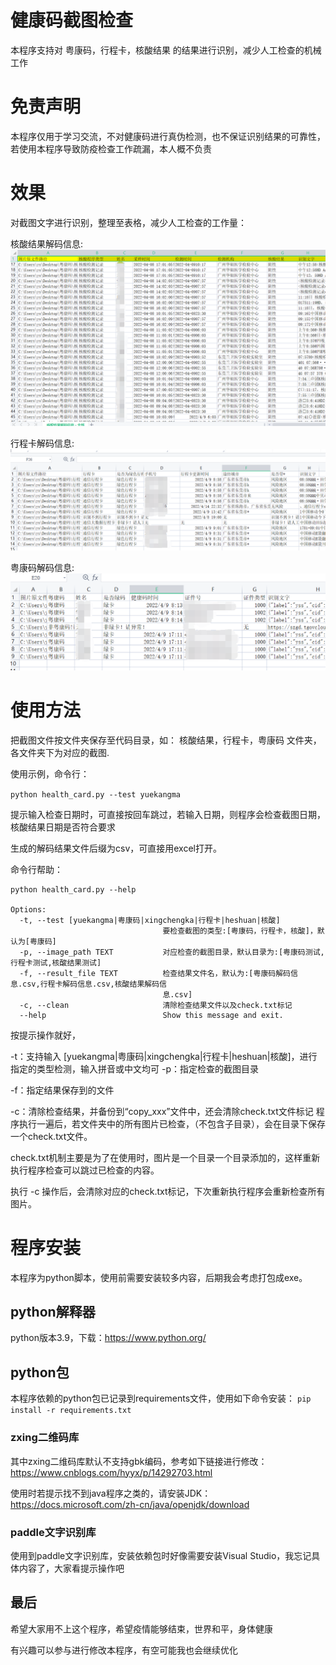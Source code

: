 # 健康码截图检查
本程序支持对 粤康码，行程卡，核酸结果 的结果进行识别，减少人工检查的机械工作

# 免责声明
本程序仅用于学习交流，不对健康码进行真伪检测，也不保证识别结果的可靠性，
若使用本程序导致防疫检查工作疏漏，本人概不负责

# 效果
对截图文字进行识别，整理至表格，减少人工检查的工作量：

核酸结果解码信息:
![核酸结果解码信息](图片说明\核酸结果解码信息.png)

行程卡解码信息:
![行程卡解码信息](图片说明\行程卡解码信息.png)

粤康码解码信息:
![粤康码解码信息](图片说明\粤康码解码信息.png)


# 使用方法

把截图文件按文件夹保存至代码目录，如： 核酸结果，行程卡，粤康码 文件夹，各文件夹下为对应的截图.

使用示例，命令行：

`
python health_card.py --test yuekangma
`

提示输入检查日期时，可直接按回车跳过，若输入日期，则程序会检查截图日期，核酸结果日期是否符合要求

生成的解码结果文件后缀为csv，可直接用excel打开。

命令行帮助：

```
python health_card.py --help

Options:
  -t, --test [yuekangma|粤康码|xingchengka|行程卡|heshuan|核酸]
                                  要检查截图的类型:[粤康码，行程卡，核酸]，默认为[粤康码]
  -p, --image_path TEXT           对应检查的截图目录，默认目录为:[粤康码测试,行程卡测试,核酸结果测试]
  -f, --result_file TEXT          检查结果文件名，默认为:[粤康码解码信息.csv,行程卡解码信息.csv,核酸结果解码信
                                  息.csv]
  -c, --clean                     清除检查结果文件以及check.txt标记
  --help                          Show this message and exit.
```

按提示操作就好，

-t：支持输入 [yuekangma|粤康码|xingchengka|行程卡|heshuan|核酸]，进行指定的类型检测，输入拼音或中文均可
-p：指定检查的截图目录

-f：指定结果保存到的文件

-c：清除检查结果，并备份到“copy_xxx”文件中，还会清除check.txt文件标记
    程序执行一遍后，若文件夹中的所有图片已检查，（不包含子目录），会在目录下保存一个check.txt文件。

check.txt机制主要是为了在使用时，图片是一个目录一个目录添加的，这样重新执行程序检查可以跳过已检查的内容。
    
    
执行 -c 操作后，会清除对应的check.txt标记，下次重新执行程序会重新检查所有图片。
    
  


# 程序安装
本程序为python脚本，使用前需要安装较多内容，后期我会考虑打包成exe。

## python解释器

python版本3.9，下载：https://www.python.org/

## python包
本程序依赖的python包已记录到requirements文件，使用如下命令安装：
`
pip install -r requirements.txt
`
### zxing二维码库
其中zxing二维码库默认不支持gbk编码，参考如下链接进行修改：
https://www.cnblogs.com/hyyx/p/14292703.html

使用时若提示找不到java程序之类的，请安装JDK：
https://docs.microsoft.com/zh-cn/java/openjdk/download

### paddle文字识别库
使用到paddle文字识别库，安装依赖包时好像需要安装Visual Studio，我忘记具体内容了，大家看提示操作吧


## 最后

希望大家用不上这个程序，希望疫情能够结束，世界和平，身体健康

有兴趣可以参与进行修改本程序，有空可能我也会继续优化






